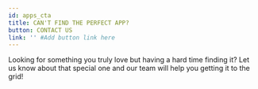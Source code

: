 ```yaml
---
id: apps_cta
title: CAN'T FIND THE PERFECT APP?
button: CONTACT US
link: '' #Add button link here
---
```


Looking for something you truly love but having a hard time finding it? Let us know about that special one and our team will help you getting it to the grid!